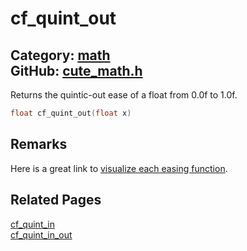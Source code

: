 # cf_quint_out

Category: [math](https://github.com/RandyGaul/cute_framework/blob/master/docs/api_reference?id=math)  
GitHub: [cute_math.h](https://github.com/RandyGaul/cute_framework/blob/master/include/cute_math.h)  
---

Returns the quintic-out ease of a float from 0.0f to 1.0f.

```cpp
float cf_quint_out(float x)
```

## Remarks

Here is a great link to [visualize each easing function](https://easings.net/).

## Related Pages

[cf_quint_in](https://github.com/RandyGaul/cute_framework/blob/master/docs/math/cf_quint_in.md)  
[cf_quint_in_out](https://github.com/RandyGaul/cute_framework/blob/master/docs/math/cf_quint_in_out.md)  
